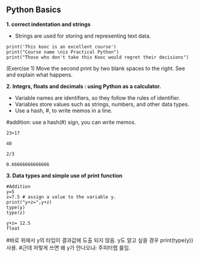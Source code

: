 ## Python Basics

__1. correct indentation and strings__
 - Strings are used for storing and representing text data.

```
print('This kooc is an excellent course')
print("Course name \nis Practical Python")
print("Those who don't take this Kooc would regret their decisions")
```

(Exercise 1) Move the second print by two blank spaces to the right. See and explain what happens.

__2. Integrs, floats and decimals : using Python as a calculator.__

- Variable names are identifiers, so they follow the rules of identifier.
- Variables store values such as strings, numbers, and other data types.
- Use a hash, #, to write memos in a line.

#addition: use a hash(#) sign, you can write memos.

```
23+17
```
```
40
```

```
2/3
```
```
0.66666666666666
```

__3. Data types and simple use of print function__

```
#Addition
y=5
z=7.5 # assign a value to the variable y.
print("y+z=",y+z)
type(y)
type(z)
```
```
y+z= 12.5
float
```
#바로 위에서 y의 타입이 결과값에 도출 되지 않음. y도 알고 싶을 경우 print(type(y))사용.
#근데 저렇게 쓰면 왜 y가 안나오냐: 주피터랩 룰임.
